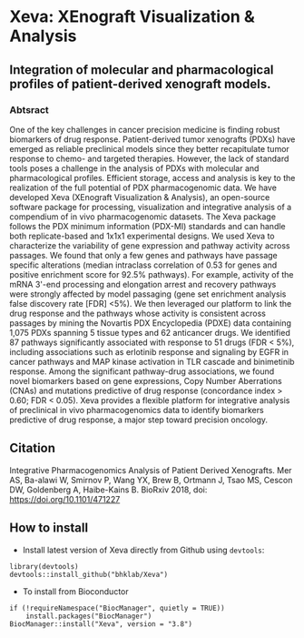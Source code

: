 # Xeva: XEnograft Visualization & Analysis

## Integration of molecular and pharmacological profiles of patient-derived xenograft models.

### Abtsract
One of the key challenges in cancer precision medicine is finding robust biomarkers of drug response. Patient-derived tumor xenografts (PDXs) have emerged as reliable preclinical models since they better recapitulate tumor response to chemo- and targeted therapies. However, the lack of standard tools poses a challenge in the analysis of PDXs with molecular and pharmacological profiles. Efficient storage, access and analysis is key to the realization of the full potential of PDX pharmacogenomic data. We have developed Xeva (XEnograft Visualization & Analysis), an open-source software package for processing, visualization and integrative analysis of a compendium of in vivo pharmacogenomic datasets. The Xeva package follows the PDX minimum information (PDX-MI) standards and can handle both replicate-based and 1x1x1 experimental designs. We used Xeva to characterize the variability of gene expression and pathway activity across passages. We found that only a few genes and pathways have passage specific alterations (median intraclass correlation of 0.53 for genes and positive enrichment score for 92.5% pathways). For example, activity of the mRNA 3'-end processing and elongation arrest and recovery pathways were strongly affected by model passaging (gene set enrichment analysis false discovery rate [FDR] <5%). We then leveraged our platform to link the drug response and the pathways whose activity is consistent across passages by mining the Novartis PDX Encyclopedia (PDXE) data containing 1,075 PDXs spanning 5 tissue types and 62 anticancer drugs. We identified 87 pathways significantly associated with response to 51 drugs (FDR < 5%), including associations such as erlotinib response and signaling by EGFR in cancer pathways and MAP kinase activation in TLR cascade and binimetinib response. Among the significant pathway-drug associations, we found novel biomarkers based on gene expressions, Copy Number Aberrations (CNAs) and mutations predictive of drug response (concordance index > 0.60; FDR < 0.05). Xeva provides a flexible platform for integrative analysis of preclinical in vivo pharmacogenomics data to identify biomarkers predictive of drug response, a major step toward precision oncology.

## Citation

Integrative Pharmacogenomics Analysis of Patient Derived Xenografts. Mer AS, Ba-alawi W, Smirnov P, Wang YX, Brew B, Ortmann J, Tsao MS, Cescon DW, Goldenberg A, Haibe-Kains B. BioRxiv 2018, doi: https://doi.org/10.1101/471227

## How to install

- Install latest version of Xeva directly from Github using `devtools`:
```
library(devtools)
devtools::install_github("bhklab/Xeva")
```
- To install from Bioconductor
```
if (!requireNamespace("BiocManager", quietly = TRUE))
    install.packages("BiocManager")
BiocManager::install("Xeva", version = "3.8")
```
